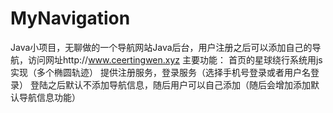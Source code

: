# MyNavigation
Java小项目，无聊做的一个导航网站Java后台，用户注册之后可以添加自己的导航，访问网址http://www.ceertingwen.xyz
主要功能：
  首页的星球绕行系统用js实现（多个椭圆轨迹）
  提供注册服务，登录服务（选择手机号登录或者用户名登录）
  登陆之后默认不添加导航信息，随后用户可以自己添加（随后会增加添加默认导航信息功能）
